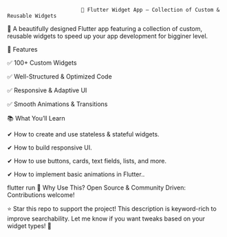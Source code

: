                             📱 Flutter Widget App – Collection of Custom & Reusable Widgets

🚀 A beautifully designed Flutter app featuring a collection of custom, reusable widgets to speed up your app development for bigginer level.

🌟 Features

✅ 100+ Custom Widgets

✅ Well-Structured & Optimized Code

✅ Responsive & Adaptive UI

✅ Smooth Animations & Transitions

📚 What You’ll Learn

✔ How to create and use stateless & stateful widgets.

✔ How to build responsive UI.

✔ How to use buttons, cards, text fields, lists, and more.

✔ How to implement basic animations in Flutter..

flutter run
🚀 Why Use This?
Open Source & Community Driven: Contributions welcome!

⭐ Star this repo to support the project!
This description is keyword-rich to improve searchability. Let me know if you want tweaks based on your widget types! 🚀
